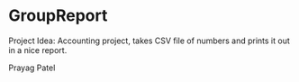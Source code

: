 # GroupReport

Project Idea: Accounting project, takes CSV file of numbers and prints it out in a nice report.

Prayag Patel
